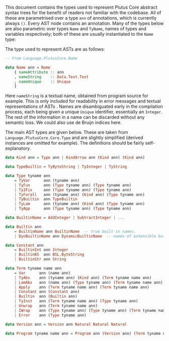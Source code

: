 This document contains the types used to represent Plutus Core abstract syntax trees for the benefit of readers not familiar with the codebase.  All of these are parametrised over a type `ann` of annotations, which is currently always `()`.  Every AST node contains an annotation.  Many of the types below are also parametric over types `Name` and `TyName`, names of types and variables respectively;  both of these are usually instantiated to the `Name` type:

The type used to represent ASTs are as follows:

```haskell
-- From Language.PlutusCore.Name

data Name ann = Name
    { nameAttribute :: ann
    , nameString    :: Data.Text.Text
    , nameUnique    :: Unique
    }
```
Here `nameString` is a textual name, obtained from program source for example.  This is only included for readability in error messages and textual representations of ASTs .  Names are disambiguated early in the compilation process, each being given a unique `Unique` identifier, essentially an `Integer`. The rest of the information in a name can be discarded without any semantic loss. We could also use de Bruijn indices here.

The main AST types are given below.  These are taken from `Language.PlutusCore.Core.Type` and are slightly simplified (derived instances are omitted for example). The definitions should be fairly self-explanatory.

```haskell
data Kind ann = Type ann | KindArrow ann (Kind ann) (Kind ann)

data TypeBuiltin = TyByteString | TyInteger | TyString

data Type tyname ann
    = TyVar      ann (tyname ann)
    | TyFun      ann (Type tyname ann) (Type tyname ann)
    | TyIFix     ann (Type tyname ann) (Type tyname ann)
    | TyForall   ann (tyname ann) (Kind ann) (Type tyname ann)
    | TyBuiltin  ann TypeBuiltin
    | TyLam      ann (tyname ann) (Kind ann) (Type tyname ann)
    | TyApp      ann (Type tyname ann) (Type tyname ann)

data BuiltinName = AddInteger | SubtractInteger | ...

data Builtin ann
    = BuiltinName ann BuiltinName  -- true built-in names.
    | DynBuiltinName ann DynamicBuiltinName  -- names of extensible built-ins, definition omitted.

data Constant ann
    = BuiltinInt ann Integer
    | BuiltinBS  ann BSL.ByteString
    | BuiltinStr ann String

data Term tyname name ann
    = Var      ann (name ann)
    | TyAbs    ann (tyname ann) (Kind ann) (Term tyname name ann)
    | LamAbs   ann (name ann) (Type tyname ann) (Term tyname name ann)
    | Apply    ann (Term tyname name ann) (Term tyname name ann)
    | Constant ann (Constant ann)
    | Builtin  ann (Builtin ann)
    | TyInst   ann (Term tyname name ann) (Type tyname ann)
    | Unwrap   ann (Term tyname name ann)
    | IWrap    ann (Type tyname ann) (Type tyname ann) (Term tyname name ann)
    | Error    ann (Type tyname ann)

data Version ann = Version ann Natural Natural Natural

data Program tyname name ann = Program ann (Version ann) (Term tyname name ann)
```
